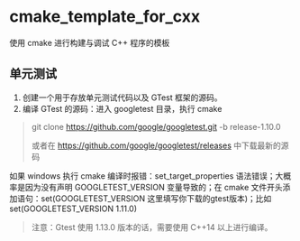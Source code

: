 # cmake_template_for_cxx
使用 cmake 进行构建与调试 C++ 程序的模板

## 单元测试

1. 创建一个用于存放单元测试代码以及 GTest 框架的源码。
2. 编译 GTest 的源码：进入 googletest 目录，执行 cmake 

> git clone https://github.com/google/googletest.git -b release-1.10.0
>
> 或者在 https://github.com/google/googletest/releases 中下载最新的源码

如果 windows 执行 cmake 编译时报错：set_target_properties 语法错误；大概率是因为没有声明 GOOGLETEST_VERSION 变量导致的；在 cmake 文件开头添加语句：set(GOOGLETEST_VERSION 这里填写你下载的gtest版本)；比如set(GOOGLETEST_VERSION 1.11.0)

> 注意：Gtest 使用 1.13.0 版本的话，需要使用 C++14 以上进行编译。
